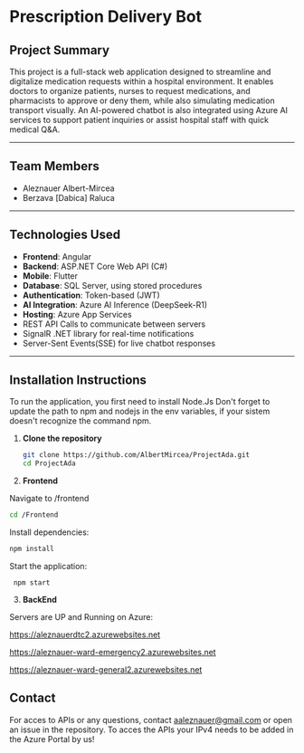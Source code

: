 # Prescription Delivery Bot

## Project Summary

This project is a full-stack web application designed to streamline and digitalize medication requests within a hospital environment. It enables doctors to organize patients, nurses to request medications, and pharmacists to approve or deny them, while also simulating medication transport visually. An AI-powered chatbot is also integrated using Azure AI services to support patient inquiries or assist hospital staff with quick medical Q&A.

---

## Team Members

- Aleznauer Albert-Mircea
- Berzava [Dabica] Raluca

---


## Technologies Used

- **Frontend**: Angular  
- **Backend**: ASP.NET Core Web API (C#)
- **Mobile**: Flutter 
- **Database**: SQL Server, using stored procedures  
- **Authentication**: Token-based (JWT)  
- **AI Integration**: Azure AI Inference (DeepSeek-R1)  
- **Hosting**: Azure App Services
- REST API Calls to communicate between servers
- SignalR .NET library for real-time notifications
- Server-Sent Events(SSE) for live chatbot responses


---

## Installation Instructions

To run the application, you first need to install Node.Js
Don't forget to update the path to npm and nodejs in the env variables, if your sistem doesn't recognize the command npm.

1. **Clone the repository**
   ```bash
   git clone https://github.com/AlbertMircea/ProjectAda.git
   cd ProjectAda
   
2. **Frontend**

   
Navigate to /frontend
   ```bash
   cd /Frontend
   ```
Install dependencies:
   ```bash
   npm install
   ```
Start the application:
  ```base
   npm start
  ```

3. **BackEnd**


Servers are UP and Running on Azure:
   
https://aleznauerdtc2.azurewebsites.net

https://aleznauer-ward-emergency2.azurewebsites.net

https://aleznauer-ward-general2.azurewebsites.net



## Contact
For acces to APIs or any questions, contact aaleznauer@gmail.com or open an issue in the repository.
To acces the APIs your IPv4 needs to be added in the Azure Portal by us!


   
